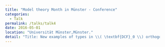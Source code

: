 ```yaml
---
title: "Model theory Month in Münster - Conference"
categories:
  - Talk
permalink: /talks/talk4
date: 2016-05-01
location: "Universität Münster,Münster."
detail: "Title: New examples of types in \\( \textbf{DCF}_0 \\) orthogonal to the constants."
---
```

